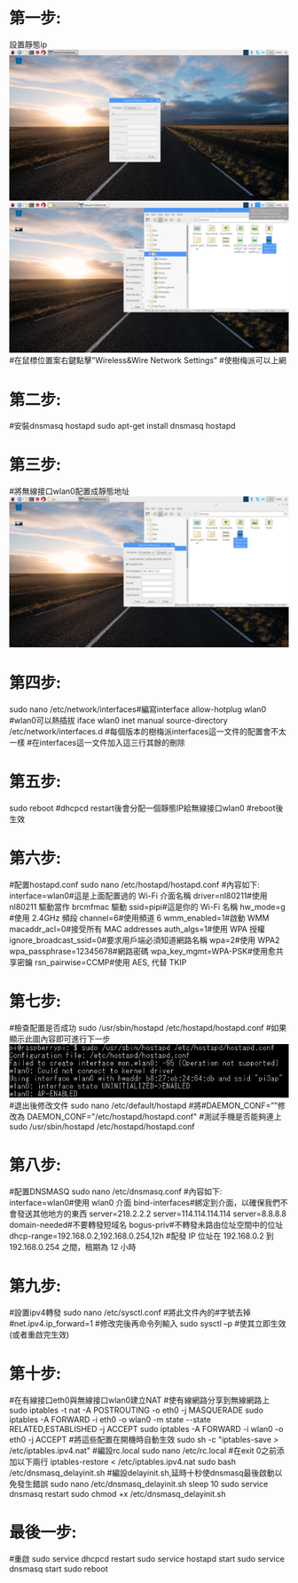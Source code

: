 # 第一步:
設置靜態ip
![01.png](https://github.com/s84175/raspberrypi/blob/master/%E6%A8%B9%E8%8E%93%E6%B4%BE%E8%B7%AF%E7%94%B1%E5%99%A8%E6%95%99%E5%AD%B8/photo/01.png)
![02.png](https://github.com/s84175/raspberrypi/blob/master/%E6%A8%B9%E8%8E%93%E6%B4%BE%E8%B7%AF%E7%94%B1%E5%99%A8%E6%95%99%E5%AD%B8/photo/02.png)
#在鼠標位置案右鍵點擊”Wireless&Wire Network Settings”
#使樹梅派可以上網
# 第二步:
#安裝dnsmasq hostapd
sudo apt-get install dnsmasq hostapd
# 第三步:
#將無線接口wlan0配置成靜態地址
![03.png](https://github.com/s84175/raspberrypi/blob/master/%E6%A8%B9%E8%8E%93%E6%B4%BE%E8%B7%AF%E7%94%B1%E5%99%A8%E6%95%99%E5%AD%B8/photo/03.png)
# 第四步:
sudo nano /etc/network/interfaces#編寫interface
allow-hotplug wlan0 #wlan0可以熱插拔
iface wlan0 inet manual
source-directory /etc/network/interfaces.d
#每個版本的樹梅派interfaces這一文件的配置會不太一樣
#在interfaces這一文件加入這三行其餘的刪除
# 第五步:
sudo reboot
#dhcpcd restart後會分配一個靜態IP給無線接口wlan0
#reboot後生效
# 第六步:
#配置hostapd.conf
sudo nano /etc/hostapd/hostapd.conf
#內容如下:
interface=wlan0#這是上面配置過的 Wi-Fi 介面名稱
driver=nl80211#使用 nl80211 驅動當作 brcmfmac 驅動
ssid=pipi#這是你的 Wi-Fi 名稱
hw_mode=g #使用 2.4GHz 頻段
channel=6#使用頻道 6
wmm_enabled=1#啟動 WMM
macaddr_acl=0#接受所有 MAC addresses
auth_algs=1#使用 WPA 授權
ignore_broadcast_ssid=0#要求用戶端必須知道網路名稱
wpa=2#使用 WPA2
wpa_passphrase=12345678#網路密碼
wpa_key_mgmt=WPA-PSK#使用愈共享密鑰
rsn_pairwise=CCMP#使用 AES, 代替 TKIP
# 第七步:
#檢查配置是否成功
sudo /usr/sbin/hostapd /etc/hostapd/hostapd.conf
#如果顯示此圖內容即可進行下一步
![04.jpg](https://github.com/s84175/raspberrypi/blob/master/%E6%A8%B9%E8%8E%93%E6%B4%BE%E8%B7%AF%E7%94%B1%E5%99%A8%E6%95%99%E5%AD%B8/photo/04.jpg)
#退出後修改文件
sudo nano /etc/default/hostapd
#將#DAEMON_CONF=””修改為
DAEMON_CONF="/etc/hostapd/hostapd.conf"
#測試手機是否能夠連上
sudo /usr/sbin/hostapd /etc/hostapd/hostapd.conf
# 第八步:
#配置DNSMASQ
sudo nano /etc/dnsmasq.conf
#內容如下:
interface=wlan0#使用 wlan0 介面
bind-interfaces#綁定到介面，以確保我們不會發送其他地方的東西
server=218.2.2.2
server=114.114.114.114
server=8.8.8.8
domain-needed#不要轉發短域名
bogus-priv#不轉發未路由位址空間中的位址
dhcp-range=192.168.0.2,192.168.0.254,12h
#配發 IP 位址在 192.168.0.2 到 192.168.0.254 之間，租期為 12 小時
# 第九步:
#設置ipv4轉發
sudo nano /etc/sysctl.conf
#將此文件內的#字號去掉
#net.ipv4.ip_forward=1
#修改完後再命令列輸入
sudo sysctl –p
#使其立即生效(或者重啟完生效)
# 第十步:
#在有線接口eth0與無線接口wlan0建立NAT
#使有線網路分享到無線網路上
sudo iptables -t nat -A POSTROUTING -o eth0 -j MASQUERADE
sudo iptables -A FORWARD -i eth0 -o wlan0 -m state --state RELATED,ESTABLISHED -j ACCEPT
sudo iptables -A FORWARD -i wlan0 -o eth0 -j ACCEPT
#將這些配置在開機時自動生效
sudo sh -c "iptables-save > /etc/iptables.ipv4.nat"
#編設rc.local
sudo nano /etc/rc.local
#在exit 0之前添加以下兩行
iptables-restore < /etc/iptables.ipv4.nat
sudo bash /etc/dnsmasq_delayinit.sh
#編設delayinit.sh,延時十秒使dnsmasq最後啟動以免發生錯誤
sudo nano /etc/dnsmasq_delayinit.sh
sleep 10
sudo service dnsmasq restart
sudo chmod +x /etc/dnsmasq_delayinit.sh
# 最後一步:
#重啟
sudo service dhcpcd restart
sudo service hostapd start
sudo service dnsmasq start
sudo reboot
